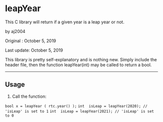 # leapYear
This C library will return if a given year is a leap year or not.

by aj2004

Original   : October 5, 2019

Last update: October 5, 2019

This library is pretty self-explanatory and is nothing new.
Simply include the header file, then the function leapYear(int) may be called to return a bool.

------
## Usage

1. Call the function:
    
  `bool x = leapYear ( rtc.year() );`
  `int  isLeap = leapYear(2020); // 'isLeap' is set to 1`
  `int  isLeap = leapYear(2021); // 'isLeap' is set to 0`
